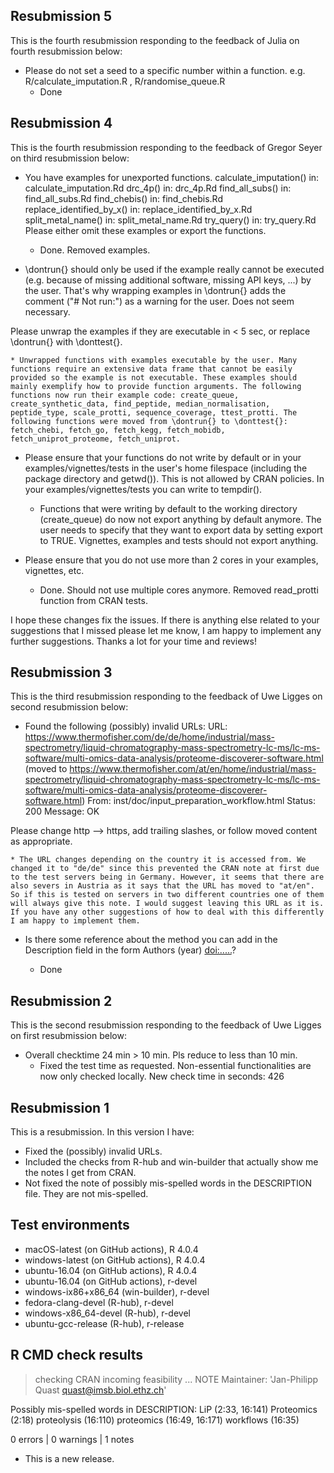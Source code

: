 ## Resubmission 5

This is the fourth resubmission responding to the feedback of Julia on fourth resubmission below:

* Please do not set a seed to a specific number within a function.
e.g. R/calculate_imputation.R , R/randomise_queue.R
	* Done

## Resubmission 4
This is the fourth resubmission responding to the feedback of Gregor Seyer on third resubmission below:

* You have examples for unexported functions.
  calculate_imputation() in:
     calculate_imputation.Rd
  drc_4p() in:
     drc_4p.Rd
  find_all_subs() in:
     find_all_subs.Rd
  find_chebis() in:
     find_chebis.Rd
  replace_identified_by_x() in:
     replace_identified_by_x.Rd
  split_metal_name() in:
     split_metal_name.Rd
  try_query() in:
     try_query.Rd
Please either omit these examples or export the functions.

	* Done. Removed examples.

* \dontrun{} should only be used if the example really cannot be executed (e.g. because of missing additional software, missing API keys, ...) by the user. That's why wrapping examples in \dontrun{} adds the comment ("# Not run:") as a warning for the user.
Does not seem necessary.

Please unwrap the examples if they are executable in < 5 sec, or replace \dontrun{} with \donttest{}.

	* Unwrapped functions with examples executable by the user. Many functions require an extensive data frame that cannot be easily provided so the example is not executable. These examples should mainly exemplify how to provide function arguments. The following functions now run their example code: create_queue, create_synthetic_data, find_peptide, median_normalisation, peptide_type, scale_protti, sequence_coverage, ttest_protti. The following functions were moved from \dontrun{} to \donttest{}: fetch_chebi, fetch_go, fetch_kegg, fetch_mobidb, fetch_uniprot_proteome, fetch_uniprot.

* Please ensure that your functions do not write by default or in your examples/vignettes/tests in the user's home filespace (including the package directory and getwd()). This is not allowed by CRAN policies.
In your examples/vignettes/tests you can write to tempdir().

	* Functions that were writing by default to the working directory (create_queue) do now not export anything by default anymore. The user needs to specify that they want to export data by setting export to TRUE. Vignettes, examples and tests should not export anything. 

* Please ensure that you do not use more than 2 cores in your examples, vignettes, etc.

	* Done. Should not use multiple cores anymore. Removed read_protti function from CRAN tests.

I hope these changes fix the issues. If there is anything else related to your suggestions that I missed please let me know, I am happy to implement any further suggestions. Thanks a lot for your time and reviews!

## Resubmission 3
This is the third resubmission responding to the feedback of Uwe Ligges on second resubmission below:

* Found the following (possibly) invalid URLs:
   URL: https://www.thermofisher.com/de/de/home/industrial/mass-spectrometry/liquid-chromatography-mass-spectrometry-lc-ms/lc-ms-software/multi-omics-data-analysis/proteome-discoverer-software.html (moved to https://www.thermofisher.com/at/en/home/industrial/mass-spectrometry/liquid-chromatography-mass-spectrometry-lc-ms/lc-ms-software/multi-omics-data-analysis/proteome-discoverer-software.html)
     From: inst/doc/input_preparation_workflow.html
     Status: 200
     Message: OK

Please change http --> https, add trailing slashes, or follow moved content as appropriate.

	* The URL changes depending on the country it is accessed from. We changed it to "de/de" since this prevented the CRAN note at first due to the test servers being in Germany. However, it seems that there are also severs in Austria as it says that the URL has moved to "at/en". So if this is tested on servers in two different countries one of them will always give this note. I would suggest leaving this URL as it is. If you have any other suggestions of how to deal with this differently I am happy to implement them. 

* Is there some reference about the method you can add in the Description field in the form Authors (year) <doi:.....>?

	* Done

## Resubmission 2
This is the second resubmission responding to the feedback of Uwe Ligges on first resubmission below:

* Overall checktime 24 min > 10 min. Pls reduce to less than 10 min.
	* Fixed the test time as requested. Non-essential functionalities are now only checked locally. New check time in seconds: 426

## Resubmission 1
This is a resubmission. In this version I have:

* Fixed the (possibly) invalid URLs.
* Included the checks from R-hub and win-builder that actually show me the notes I get from CRAN.
* Not fixed the note of possibly mis-spelled words in the DESCRIPTION file. They are not mis-spelled. 

## Test environments
* macOS-latest (on GitHub actions), R 4.0.4
* windows-latest (on GitHub actions), R 4.0.4
* ubuntu-16.04 (on GitHub actions), R 4.0.4
* ubuntu-16.04 (on GitHub actions), r-devel
* windows-ix86+x86_64 (win-builder), r-devel
* fedora-clang-devel (R-hub), r-devel
* windows-x86_64-devel (R-hub), r-devel
* ubuntu-gcc-release (R-hub), r-release

## R CMD check results

> checking CRAN incoming feasibility ... NOTE  Maintainer: 'Jan-Philipp Quast <quast@imsb.biol.ethz.ch>'    Possibly mis-spelled words in DESCRIPTION:    LiP (2:33, 16:141)    Proteomics (2:18)    proteolysis (16:110)    proteomics (16:49, 16:171)    workflows (16:35)

0 errors | 0 warnings | 1 notes

* This is a new release.
